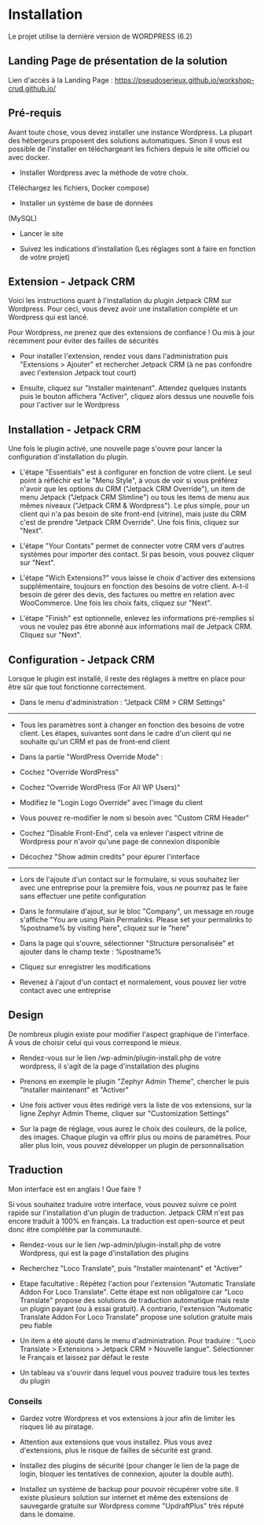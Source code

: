 # Installation

Le projet utilise la dernière version de WORDPRESS (6.2)

## Landing Page de présentation de la solution

Lien d'accès à la Landing Page : https://pseudoserieux.github.io/workshop-crud.github.io/

## Pré-requis

Avant toute chose, vous devez installer une instance Wordpress. La plupart des hébergeurs proposent des solutions automatiques. Sinon il vous est possible de l'installer en téléchargeant les fichiers depuis le site officiel ou avec docker.

- Installer Wordpress avec la méthode de votre choix.

(Téléchargez les fichiers, Docker compose)

- Installer un système de base de données

(MySQL)

- Lancer le site

- Suivez les indications d'installation (Les réglages sont à faire en fonction de votre projet)

## Extension - Jetpack CRM

Voici les instructions quant à l'installation du plugin Jetpack CRM sur Wordpress. Pour ceci, vous devez avoir une installation complète et un Wordpress qui est lancé.

Pour Wordpress, ne prenez que des extensions de confiance ! Ou mis à jour récemment pour éviter des failles de sécurités

- Pour installer l'extension, rendez vous dans l'administration puis "Extensions > Ajouter" et rechercher Jetpack CRM (à ne pas confondre avec l'extension Jetpack tout court)

- Ensuite, cliquez sur "Installer maintenant". Attendez quelques instants puis le bouton affichera "Activer", cliquez alors dessus une nouvelle fois pour l'activer sur le Wordpress

## Installation - Jetpack CRM

Une fois le plugin activé, une nouvelle page s'ouvre pour lancer la configuration d'installation du plugin.

- L'étape "Essentials" est à configurer en fonction de votre client. Le seul point à réfléchir est le "Menu Style", à vous de voir si vous préférez n'avoir que les options du CRM ("Jetpack CRM Override"), un item de menu Jetpack ("Jetpack CRM Slimline") ou tous les items de menu aux mêmes niveaux ("Jetpack CRM & Wordpress"). Le plus simple, pour un client qui n'a pas besoin de site front-end (vitrine), mais juste du CRM c'est de prendre "Jetpack CRM Override". Une fois finis, cliquez sur "Next".

- L'étape "Your Contats" permet de connecter votre CRM vers d'autres systèmes pour importer des contact. Si pas besoin, vous pouvez cliquer sur "Next".

- L'étape "Wich Extensions?" vous laisse le choix d'activer des extensions supplémentaire, toujours en fonction des besoins de votre client. A-t-il besoin de gérer des devis, des factures ou mettre en relation avec WooCommerce. Une fois les choix faits, cliquez sur "Next".

- L'étape "Finish" est optionnelle, enlevez les informations pré-remplies si vous ne voulez pas être abonné aux informations mail de Jetpack CRM. Cliquez sur "Next".

## Configuration - Jetpack CRM

Lorsque le plugin est installé, il reste des réglages à mettre en place pour être sûr que tout fonctionne correctement.

- Dans le menu d'administration : "Jetpack CRM > CRM Settings"

---

- Tous les paramètres sont à changer en fonction des besoins de votre client. Les étapes, suivantes sont dans le cadre d'un client qui ne souhaite qu'un CRM et pas de front-end client

- Dans la partie "WordPress Override Mode" :

- Cochez "Override WordPress"

- Cochez "Override WordPress (For All WP Users)"

- Modifiez le "Login Logo Override" avec l'image du client

- Vous pouvez re-modifier le nom si besoin avec "Custom CRM Header"

- Cochez "Disable Front-End", cela va enlever l'aspect vitrine de Wordpress pour n'avoir qu'une page de connexion disponible

- Décochez "Show admin credits" pour épurer l'interface

---

- Lors de l'ajoute d'un contact sur le formulaire, si vous souhaitez lier avec une entreprise pour la première fois, vous ne pourrez pas le faire sans effectuer une petite configuration

- Dans le formulaire d'ajout, sur le bloc "Company", un message en rouge s'affiche "You are using Plain Permalinks. Please set your permalinks to %postname% by visiting here", cliquez sur le "here"

- Dans la page qui s'ouvre, sélectionner "Structure personalisée" et ajouter dans le champ texte : %postname%

- Cliquez sur enregistrer les modifications

- Revenez à l'ajout d'un contact et normalement, vous pouvez lier votre contact avec une entreprise

## Design

De nombreux plugin existe pour modifier l'aspect graphique de l'interface. À vous de choisir celui qui vous correspond le mieux.

- Rendez-vous sur le lien /wp-admin/plugin-install.php de votre wordpress, il s'agit de la page d'installation des plugins

- Prenons en exemple le plugin "Zephyr Admin Theme", chercher le puis "Installer maintenant" et "Activer"

- Une fois activer vous êtes redirigé vers la liste de vos extensions, sur la ligne Zephyr Admin Theme, cliquer sur "Customization Settings"

- Sur la page de réglage, vous aurez le choix des couleurs, de la police, des images. Chaque plugin va offrir plus ou moins de paramètres. Pour aller plus loin, vous pouvez développer un plugin de personnalisation

## Traduction

Mon interface est en anglais ! Que faire ?

Si vous souhaitez traduire votre interface, vous pouvez suivre ce point rapide sur l'installation d'un plugin de traduction. Jetpack CRM n'est pas encore traduit à 100% en français. La traduction est open-source et peut donc être complétée par la communauté.

- Rendez-vous sur le lien /wp-admin/plugin-install.php de votre Wordpress, qui est la page d'installation des plugins

- Recherchez "Loco Translate", puis "Installer maintenant" et "Activer"

- Etape facultative : Répétez l'action pour l'extension "Automatic Translate Addon For Loco Translate". Cette étape est non obligatoire car "Loco Translate" propose des solutions de traduction automatique mais reste un plugin payant (ou à essai gratuit). A contrario, l'extension "Automatic Translate Addon For Loco Translate" propose une solution gratuite mais peu fiable

- Un item a été ajouté dans le menu d'administration. Pour traduire : "Loco Translate > Extensions > Jetpack CRM > Nouvelle langue". Sélectionner le Français et laissez par défaut le reste

- Un tableau va s'ouvrir dans lequel vous pouvez traduire tous les textes du plugin

### Conseils

- Gardez votre Wordpress et vos extensions à jour afin de limiter les risques lié au piratage.

- Attention aux extensions que vous installez. Plus vous avez d'extensions, plus le risque de failles de sécurité est grand.

- Installez des plugins de sécurité (pour changer le lien de la page de login, bloquer les tentatives de connexion, ajouter la double auth).

- Installez un système de backup pour pouvoir récupérer votre site. Il existe plusieurs solution sur internet et même des extensions de sauvegarde gratuite sur Wordpress comme "UpdraftPlus" très réputé dans le domaine.
